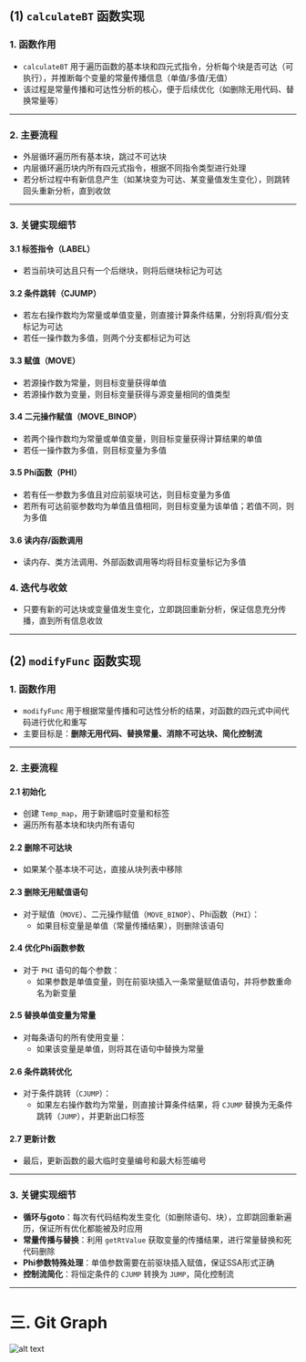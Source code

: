 

## (1) `calculateBT` 函数实现

### 1. 函数作用
- `calculateBT` 用于遍历函数的基本块和四元式指令，分析每个块是否可达（可执行），并推断每个变量的常量传播信息（单值/多值/无值）
- 该过程是常量传播和可达性分析的核心，便于后续优化（如删除无用代码、替换常量等）

---

### 2. 主要流程
- 外层循环遍历所有基本块，跳过不可达块
- 内层循环遍历块内所有四元式指令，根据不同指令类型进行处理
- 若分析过程中有新信息产生（如某块变为可达、某变量值发生变化），则跳转回头重新分析，直到收敛

---

### 3. 关键实现细节

#### 3.1 标签指令（LABEL）
- 若当前块可达且只有一个后继块，则将后继块标记为可达

#### 3.2 条件跳转（CJUMP）
- 若左右操作数均为常量或单值变量，则直接计算条件结果，分别将真/假分支标记为可达
- 若任一操作数为多值，则两个分支都标记为可达

#### 3.3 赋值（MOVE）
- 若源操作数为常量，则目标变量获得单值
- 若源操作数为变量，则目标变量获得与源变量相同的值类型

#### 3.4 二元操作赋值（MOVE_BINOP）
- 若两个操作数均为常量或单值变量，则目标变量获得计算结果的单值
- 若任一操作数为多值，则目标变量为多值

#### 3.5 Phi函数（PHI）
- 若有任一参数为多值且对应前驱块可达，则目标变量为多值
- 若所有可达前驱参数均为单值且值相同，则目标变量为该单值；若值不同，则为多值

#### 3.6 读内存/函数调用
- 读内存、类方法调用、外部函数调用等均将目标变量标记为多值

### 4. 迭代与收敛
- 只要有新的可达块或变量值发生变化，立即跳回重新分析，保证信息充分传播，直到所有信息收敛

---


## (2) `modifyFunc` 函数实现

### 1. 函数作用
- `modifyFunc` 用于根据常量传播和可达性分析的结果，对函数的四元式中间代码进行优化和重写
- 主要目标是：**删除无用代码、替换常量、消除不可达块、简化控制流**

---


### 2. 主要流程

#### 2.1 初始化
- 创建 `Temp_map`，用于新建临时变量和标签
- 遍历所有基本块和块内所有语句

#### 2.2 删除不可达块
- 如果某个基本块不可达，直接从块列表中移除

#### 2.3 删除无用赋值语句
- 对于赋值（`MOVE`）、二元操作赋值（`MOVE_BINOP`）、Phi函数（`PHI`）：
  - 如果目标变量是单值（常量传播结果），则删除该语句

#### 2.4 优化Phi函数参数
- 对于 `PHI` 语句的每个参数：
  - 如果参数是单值变量，则在前驱块插入一条常量赋值语句，并将参数重命名为新变量

#### 2.5 替换单值变量为常量
- 对每条语句的所有使用变量：
  - 如果该变量是单值，则将其在语句中替换为常量

#### 2.6 条件跳转优化
- 对于条件跳转（`CJUMP`）：
  - 如果左右操作数均为常量，则直接计算条件结果，将 `CJUMP` 替换为无条件跳转（`JUMP`），并更新出口标签

#### 2.7 更新计数
- 最后，更新函数的最大临时变量编号和最大标签编号


---


### 3. 关键实现细节

- **循环与goto**：每次有代码结构发生变化（如删除语句、块），立即跳回重新遍历，保证所有优化都能被及时应用
- **常量传播与替换**：利用 `getRtValue` 获取变量的传播结果，进行常量替换和死代码删除
- **Phi参数特殊处理**：单值参数需要在前驱块插入赋值，保证SSA形式正确
- **控制流简化**：将恒定条件的 `CJUMP` 转换为 `JUMP`，简化控制流

---

# 三. Git Graph

![alt text](image.png)